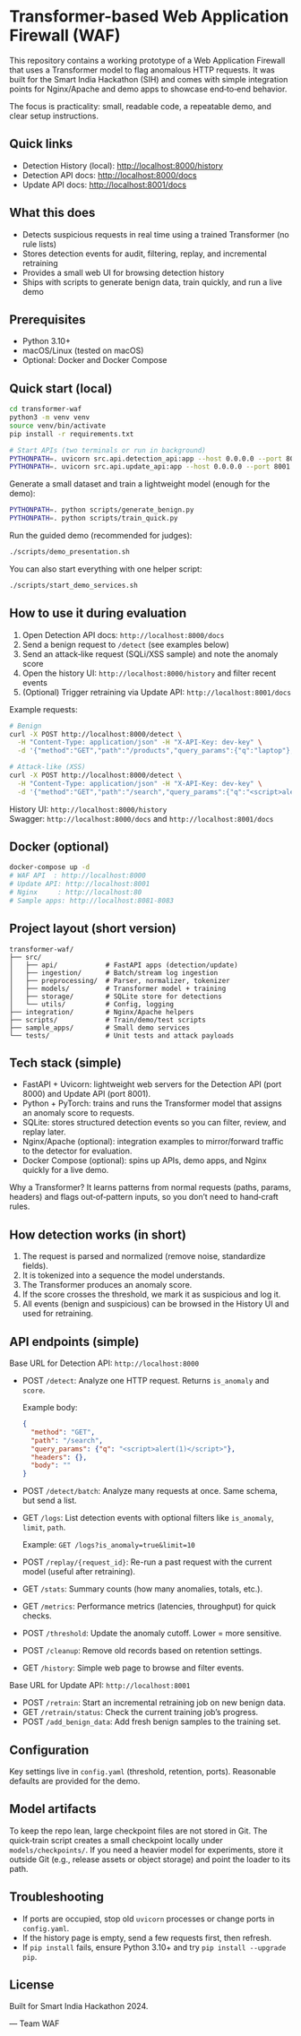 # Transformer-based Web Application Firewall (WAF)

This repository contains a working prototype of a Web Application Firewall that uses a Transformer model to flag anomalous HTTP requests. It was built for the Smart India Hackathon (SIH) and comes with simple integration points for Nginx/Apache and demo apps to showcase end‑to‑end behavior.

The focus is practicality: small, readable code, a repeatable demo, and clear setup instructions.

## Quick links

- Detection History (local): [http://localhost:8000/history](http://localhost:8000/history)
- Detection API docs: [http://localhost:8000/docs](http://localhost:8000/docs)
- Update API docs: [http://localhost:8001/docs](http://localhost:8001/docs)

## What this does

- Detects suspicious requests in real time using a trained Transformer (no rule lists)
- Stores detection events for audit, filtering, replay, and incremental retraining
- Provides a small web UI for browsing detection history
- Ships with scripts to generate benign data, train quickly, and run a live demo

## Prerequisites

- Python 3.10+
- macOS/Linux (tested on macOS)
- Optional: Docker and Docker Compose

## Quick start (local)

```bash
cd transformer-waf
python3 -m venv venv
source venv/bin/activate
pip install -r requirements.txt

# Start APIs (two terminals or run in background)
PYTHONPATH=. uvicorn src.api.detection_api:app --host 0.0.0.0 --port 8000
PYTHONPATH=. uvicorn src.api.update_api:app --host 0.0.0.0 --port 8001
```

Generate a small dataset and train a lightweight model (enough for the demo):

```bash
PYTHONPATH=. python scripts/generate_benign.py
PYTHONPATH=. python scripts/train_quick.py
```

Run the guided demo (recommended for judges):

```bash
./scripts/demo_presentation.sh
```

You can also start everything with one helper script:

```bash
./scripts/start_demo_services.sh
```

## How to use it during evaluation

1. Open Detection API docs: `http://localhost:8000/docs`
2. Send a benign request to `/detect` (see examples below)
3. Send an attack‑like request (SQLi/XSS sample) and note the anomaly score
4. Open the history UI: `http://localhost:8000/history` and filter recent events
5. (Optional) Trigger retraining via Update API: `http://localhost:8001/docs`

Example requests:

```bash
# Benign
curl -X POST http://localhost:8000/detect \
  -H "Content-Type: application/json" -H "X-API-Key: dev-key" \
  -d '{"method":"GET","path":"/products","query_params":{"q":"laptop"},"headers":{},"body":""}'

# Attack‑like (XSS)
curl -X POST http://localhost:8000/detect \
  -H "Content-Type: application/json" -H "X-API-Key: dev-key" \
  -d '{"method":"GET","path":"/search","query_params":{"q":"<script>alert(1)</script>"},"headers":{},"body":""}'
```

History UI: `http://localhost:8000/history`  
Swagger: `http://localhost:8000/docs` and `http://localhost:8001/docs`

## Docker (optional)

```bash
docker-compose up -d
# WAF API  : http://localhost:8000
# Update API: http://localhost:8001
# Nginx     : http://localhost:80
# Sample apps: http://localhost:8081-8083
```

## Project layout (short version)

```
transformer-waf/
├── src/
│   ├── api/            # FastAPI apps (detection/update)
│   ├── ingestion/      # Batch/stream log ingestion
│   ├── preprocessing/  # Parser, normalizer, tokenizer
│   ├── models/         # Transformer model + training
│   ├── storage/        # SQLite store for detections
│   └── utils/          # Config, logging
├── integration/        # Nginx/Apache helpers
├── scripts/            # Train/demo/test scripts
├── sample_apps/        # Small demo services
└── tests/              # Unit tests and attack payloads
```

## Tech stack (simple)

- FastAPI + Uvicorn: lightweight web servers for the Detection API (port 8000) and Update API (port 8001).
- Python + PyTorch: trains and runs the Transformer model that assigns an anomaly score to requests.
- SQLite: stores structured detection events so you can filter, review, and replay later.
- Nginx/Apache (optional): integration examples to mirror/forward traffic to the detector for evaluation.
- Docker Compose (optional): spins up APIs, demo apps, and Nginx quickly for a live demo.

Why a Transformer? It learns patterns from normal requests (paths, params, headers) and flags out‑of‑pattern inputs, so you don’t need to hand‑craft rules.

## How detection works (in short)

1. The request is parsed and normalized (remove noise, standardize fields).
2. It is tokenized into a sequence the model understands.
3. The Transformer produces an anomaly score.
4. If the score crosses the threshold, we mark it as suspicious and log it.
5. All events (benign and suspicious) can be browsed in the History UI and used for retraining.

## API endpoints (simple)

Base URL for Detection API: `http://localhost:8000`

- POST `/detect`: Analyze one HTTP request. Returns `is_anomaly` and `score`.

  Example body:

  ```json
  {
    "method": "GET",
    "path": "/search",
    "query_params": {"q": "<script>alert(1)</script>"},
    "headers": {},
    "body": ""
  }
  ```

- POST `/detect/batch`: Analyze many requests at once. Same schema, but send a list.

- GET `/logs`: List detection events with optional filters like `is_anomaly`, `limit`, `path`.

  Example: `GET /logs?is_anomaly=true&limit=10`

- POST `/replay/{request_id}`: Re-run a past request with the current model (useful after retraining).

- GET `/stats`: Summary counts (how many anomalies, totals, etc.).

- GET `/metrics`: Performance metrics (latencies, throughput) for quick checks.

- POST `/threshold`: Update the anomaly cutoff. Lower = more sensitive.

- POST `/cleanup`: Remove old records based on retention settings.

- GET `/history`: Simple web page to browse and filter events.

Base URL for Update API: `http://localhost:8001`

- POST `/retrain`: Start an incremental retraining job on new benign data.
- GET `/retrain/status`: Check the current training job’s progress.
- POST `/add_benign_data`: Add fresh benign samples to the training set.

## Configuration

Key settings live in `config.yaml` (threshold, retention, ports). Reasonable defaults are provided for the demo.

## Model artifacts

To keep the repo lean, large checkpoint files are not stored in Git. The quick‑train script creates a small checkpoint locally under `models/checkpoints/`. If you need a heavier model for experiments, store it outside Git (e.g., release assets or object storage) and point the loader to its path.

## Troubleshooting

- If ports are occupied, stop old `uvicorn` processes or change ports in `config.yaml`.
- If the history page is empty, send a few requests first, then refresh.
- If `pip install` fails, ensure Python 3.10+ and try `pip install --upgrade pip`.

## License

Built for Smart India Hackathon 2024.

— Team WAF